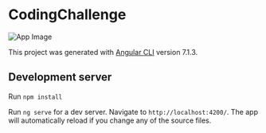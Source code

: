 # CodingChallenge
![App Image](https://github.com/c0d3r24/EmployeeManagementUsingAngular/blob/master/App_Image.png)

This project was generated with [Angular CLI](https://github.com/angular/angular-cli) version 7.1.3.


## Development server
Run `npm install`

Run `ng serve` for a dev server. Navigate to `http://localhost:4200/`. The app will automatically reload if you change any of the source files.
